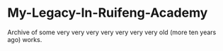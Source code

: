 My-Legacy-In-Ruifeng-Academy
============================

Archive of some very very very very very very very old (more ten years ago) works.
